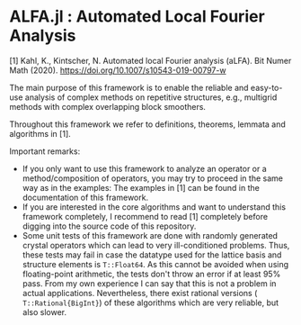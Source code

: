 # ALFA.jl : Automated Local Fourier Analysis


[1] Kahl, K., Kintscher, N. Automated local Fourier analysis (aLFA). Bit Numer Math (2020). <https://doi.org/10.1007/s10543-019-00797-w>

The main purpose of this framework is to enable the reliable and easy-to-use analysis of complex methods on repetitive structures, e.g.,  multigrid methods with complex overlapping block smoothers.

Throughout this framework we refer to definitions, theorems, lemmata and algorithms in [1].

Important remarks:
- If you only want to use this framework to analyze an operator or a method/composition of operators, you may try to proceed in the same way as in the examples: The examples in [1] can be found in the documentation of this framework.
- If you are interested in the core algorithms and want to understand this framework completely, I recommend to read [1] completely before digging into the source code of this repository.
- Some unit tests of this framework are done with randomly generated crystal operators which can lead to very ill-conditioned problems. Thus, these tests may fail in case the datatype used for the lattice basis and structure elements is  `T::Float64`. As this cannot be avoided when using floating-point arithmetic, the tests don't throw an error if at least $95\%$ pass. From my own experience I can say that this is not a problem in actual applications. Nevertheless, there exist rational versions ( `T::Rational{BigInt}`) of these algorithms which are very reliable, but also slower.
